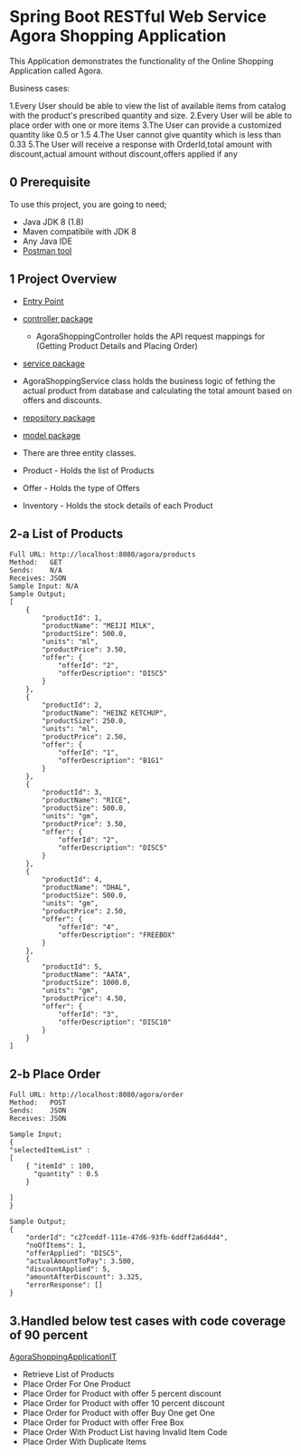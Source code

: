 Spring Boot RESTful Web Service Agora Shopping Application
===========================================================

This Application demonstrates the functionality of the Online Shopping Application called Agora.

Business cases:

1.Every User should be able to view the list of available items from catalog with the product's prescribed quantity
and size.
2.Every User will be able to place order with one or more items
3.The User can provide a customized quantity like 0.5 or 1.5
4.The User cannot give quantity which is less than 0.33
5.The User will receive a response with OrderId,total amount with discount,actual amount without discount,offers applied if any

 0 Prerequisite 
----------------------------
To use this project, you are going to need;

- Java JDK 8 (1.8)
- Maven compatibile with JDK 8
- Any Java IDE
- [Postman tool](https://www.getpostman.com/)


 1 Project Overview
-------------------
- [Entry Point](https://github.com/Ragavishalini1/AgoraShoppingApplicationProjectRepo/blob/master/src/main/java/com/agora/api/AgoraShoppingApplication.java)

- [controller package](https://github.com/Ragavishalini1/AgoraShoppingApplicationProjectRepo/tree/master/src/main/java/com/agora/api/controller)

   - AgoraShoppingController holds the API request mappings for (Getting Product Details and Placing Order)

- [service package](https://github.com/Ragavishalini1/AgoraShoppingApplicationProjectRepo/tree/master/src/main/java/com/agora/api/service)

- AgoraShoppingService class holds the business logic of fething the actual product from database and calculating the total amount based on offers and discounts.

- [repository package](https://github.com/Ragavishalini1/AgoraShoppingApplicationProjectRepo/tree/master/src/main/java/com/agora/api/data)

- [model package](https://github.com/Ragavishalini1/AgoraShoppingApplicationProjectRepo/tree/master/src/main/java/com/agora/api/model)

- There are three entity classes.
- Product - Holds the list of Products
- Offer - Holds the type of Offers
- Inventory - Holds the stock details of each Product


 
2-a List of Products
---------
```
Full URL: http://localhost:8080/agora/products
Method:   GET
Sends:    N/A
Receives: JSON
Sample Input: N/A
Sample Output;
[
    {
        "productId": 1,
        "productName": "MEIJI MILK",
        "productSize": 500.0,
        "units": "ml",
        "productPrice": 3.50,
        "offer": {
            "offerId": "2",
            "offerDescription": "DISC5"
        }
    },
    {
        "productId": 2,
        "productName": "HEINZ KETCHUP",
        "productSize": 250.0,
        "units": "ml",
        "productPrice": 2.50,
        "offer": {
            "offerId": "1",
            "offerDescription": "B1G1"
        }
    },
    {
        "productId": 3,
        "productName": "RICE",
        "productSize": 500.0,
        "units": "gm",
        "productPrice": 3.50,
        "offer": {
            "offerId": "2",
            "offerDescription": "DISC5"
        }
    },
    {
        "productId": 4,
        "productName": "DHAL",
        "productSize": 500.0,
        "units": "gm",
        "productPrice": 2.50,
        "offer": {
            "offerId": "4",
            "offerDescription": "FREEBOX"
        }
    },
    {
        "productId": 5,
        "productName": "AATA",
        "productSize": 1000.0,
        "units": "gm",
        "productPrice": 4.50,
        "offer": {
            "offerId": "3",
            "offerDescription": "DISC10"
        }
    }
]
```

 2-b Place Order
----------------
```
Full URL: http://localhost:8080/agora/order
Method:   POST
Sends:    JSON
Receives: JSON

Sample Input;
{
"selectedItemList" : 
[
	{ "itemId" : 100,
	  "quantity" : 0.5
	}

]
}

Sample Output;
{
    "orderId": "c27ceddf-111e-47d6-93fb-6ddff2a6d4d4",
    "noOfItems": 1,
    "offerApplied": "DISC5",
    "actualAmountToPay": 3.500,
    "discountApplied": 5,
    "amountAfterDiscount": 3.325,
    "errorResponse": []
}
```
 3.Handled below test cases with code coverage of 90 percent
--------------------------------------------------------------------------------
[AgoraShoppingApplicationIT](https://github.com/Ragavishalini1/AgoraShoppingApplicationProjectRepo/blob/master/src/test/java/com/agora/api/AgoraShoppingApplicationIT.java)
- Retrieve List of Products
-  Place Order For One Product
-  Place Order for Product with offer 5 percent discount
-  Place Order for Product with offer 10 percent discount
-  Place Order for Product with offer Buy One get One
-  Place Order for Product with offer Free Box
-  Place Order With Product List having Invalid Item Code
-  Place Order With Duplicate Items



